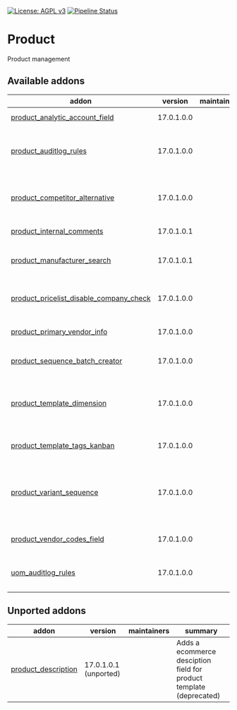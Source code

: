 [![License: AGPL v3](https://img.shields.io/badge/License-AGPL%20v3-blue.svg)](https://www.gnu.org/licenses/agpl-3.0)
[![Pipeline Status](https://gitlab.com/tawasta/odoo/product/badges/17.0-dev/pipeline.svg)](https://gitlab.com/tawasta/odoo/product/-/pipelines/)

Product
=======
Product management

[//]: # (addons)

Available addons
----------------
addon | version | maintainers | summary
--- | --- | --- | ---
[product_analytic_account_field](product_analytic_account_field/) | 17.0.1.0.0 |  | Analytic account field for products
[product_auditlog_rules](product_auditlog_rules/) | 17.0.1.0.0 |  | Audit log rules for product.product, product.template and product.category
[product_competitor_alternative](product_competitor_alternative/) | 17.0.1.0.0 |  | New field for info about competitor's alternative product
[product_internal_comments](product_internal_comments/) | 17.0.1.0.1 |  | New comments field for product
[product_manufacturer_search](product_manufacturer_search/) | 17.0.1.0.1 |  | Search products with manufacturer fields
[product_pricelist_disable_company_check](product_pricelist_disable_company_check/) | 17.0.1.0.0 |  | Don't force using same company for product and product pricelist
[product_primary_vendor_info](product_primary_vendor_info/) | 17.0.1.0.0 |  | Helper fields for showing primary vendor's info
[product_sequence_batch_creator](product_sequence_batch_creator/) | 17.0.1.0.0 |  | Create a batch of placeholder products
[product_template_dimension](product_template_dimension/) | 17.0.1.0.0 |  | Variant dimensions are managed centrally in the related product template
[product_template_tags_kanban](product_template_tags_kanban/) | 17.0.1.0.0 |  | Product tags shown on Kanban view
[product_variant_sequence](product_variant_sequence/) | 17.0.1.0.0 |  | Order Product Variants based on sequence_variant. Move products in the tree view to change their order
[product_vendor_codes_field](product_vendor_codes_field/) | 17.0.1.0.0 |  | Show all vendor codes in a single field
[uom_auditlog_rules](uom_auditlog_rules/) | 17.0.1.0.0 |  | Adds audit log rules for uom.uom and uom.category


Unported addons
---------------
addon | version | maintainers | summary
--- | --- | --- | ---
[product_description](product_description/) | 17.0.1.0.1 (unported) |  | Adds a ecommerce desciption field for product template (deprecated)

[//]: # (end addons)
